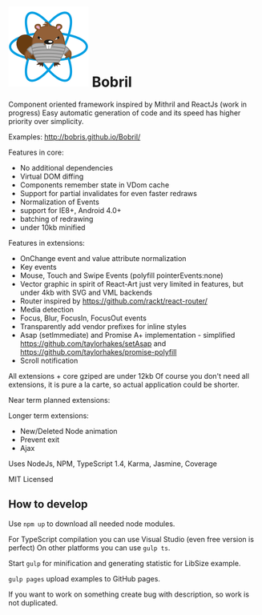 ![Bobril Logo](https://raw.githubusercontent.com/Bobris/Bobril/master/logo.png)
Bobril
======

Component oriented framework inspired by Mithril and ReactJs (work in progress)
Easy automatic generation of code and its speed has higher priority over simplicity.

Examples: http://bobris.github.io/Bobril/

Features in core:
- No additional dependencies
- Virtual DOM diffing
- Components remember state in VDom cache
- Support for partial invalidates for even faster redraws
- Normalization of Events
- support for IE8+, Android 4.0+
- batching of redrawing
- under 10kb minified

Features in extensions:
- OnChange event and value attribute normalization
- Key events
- Mouse, Touch and Swipe Events (polyfill pointerEvents:none)
- Vector graphic in spirit of React-Art just very limited in features, but under 4kb with SVG and VML backends
- Router inspired by https://github.com/rackt/react-router/
- Media detection
- Focus, Blur, FocusIn, FocusOut events
- Transparently add vendor prefixes for inline styles
- Asap (setImmediate) and Promise A+ implementation - simplified https://github.com/taylorhakes/setAsap and https://github.com/taylorhakes/promise-polyfill
- Scroll notification

All extensions + core gziped are under 12kb
Of course you don't need all extensions, it is pure a la carte, so actual application could be shorter.

Near term planned extensions:

Longer term extensions:
- New/Deleted Node animation
- Prevent exit
- Ajax

Uses NodeJs, NPM, TypeScript 1.4, Karma, Jasmine, Coverage

MIT Licensed


How to develop
--------------

Use `npm up` to download all needed node modules.

For TypeScript compilation you can use Visual Studio (even free version is perfect)
On other platforms you can use `gulp ts`.

Start `gulp` for minification and generating statistic for LibSize example.

`gulp pages` upload examples to GitHub pages.

If you want to work on something create bug with description, so work is not duplicated.
